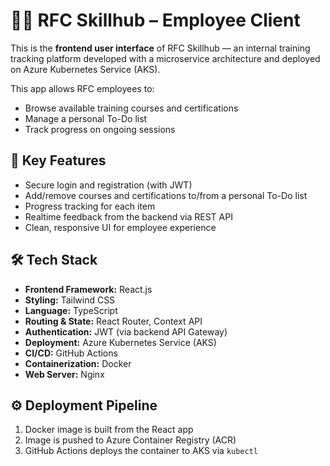 # 👩‍💻 RFC Skillhub – Employee Client

This is the **frontend user interface** of RFC Skillhub — an internal training tracking platform developed with a microservice architecture and deployed on Azure Kubernetes Service (AKS).

This app allows RFC employees to:
- Browse available training courses and certifications
- Manage a personal To-Do list
- Track progress on ongoing sessions

## 🌟 Key Features

- Secure login and registration (with JWT)
- Add/remove courses and certifications to/from a personal To-Do list
- Progress tracking for each item
- Realtime feedback from the backend via REST API
- Clean, responsive UI for employee experience

## 🛠 Tech Stack

- **Frontend Framework:** React.js
- **Styling:** Tailwind CSS
- **Language:** TypeScript
- **Routing & State:** React Router, Context API
- **Authentication:** JWT (via backend API Gateway)
- **Deployment:** Azure Kubernetes Service (AKS)
- **CI/CD:** GitHub Actions
- **Containerization:** Docker
- **Web Server:** Nginx

## ⚙️ Deployment Pipeline

1. Docker image is built from the React app
2. Image is pushed to Azure Container Registry (ACR)
3. GitHub Actions deploys the container to AKS via `kubectl`



